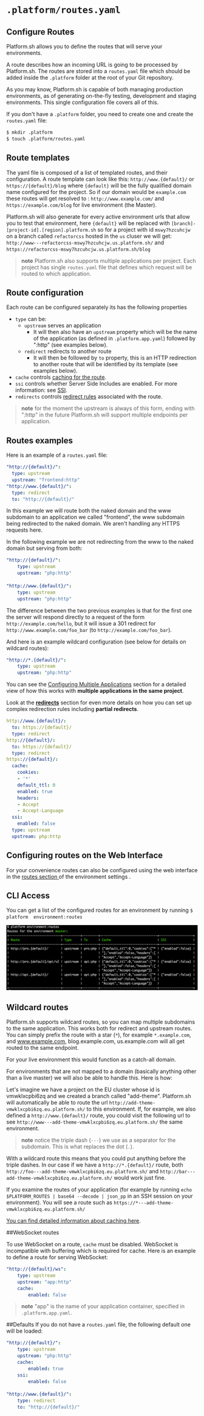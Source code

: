 # `.platform/routes.yaml`
## Configure Routes

Platform.sh allows you to define the routes that will serve your
environments. 

A route describes how an incoming URL is going to be processed by
Platform.sh. The routes are stored into a `routes.yaml` file which
should be added inside the `.platform` folder at the root of your Git
repository.

As you may know, Platform.sh is capable of both managing production
environments, as of generating on-the-fly testing, development
and staging environments. This single configuration file covers
all of this.

If you don't have a `.platform` folder, you need to create one and create the 
`routes.yaml` file:

```bash
$ mkdir .platform
$ touch .platform/routes.yaml
```
## Route templates

The yaml file is composed of a list of templated routes, and their 
configuration. A route  template can look like this: `http://www.{default}/` or 
`https://{default}/blog` where `{default}` will be the fully qualified domain 
name configured for the project. So if our domain would be `example.com` these 
routes will get resolved to : `http://www.example.com/` and 
`https://example.com/blog` for live environment (the Master). 

Platform.sh will also generate for every active environment urls that allow you 
to test that environment, here `{default}` will be replaced with 
`[branch]-[project-id].[region].platform.sh` so for a project with id 
`mswy7hzcuhcjw` on a branch called `refactorcss` hosted in the `us` cluser we 
will get: `http://www---refactorcss-mswy7hzcuhcjw.us.platform.sh/` and 
`https://refactorcss-mswy7hzcuhcjw.us.platform.sh/blog` 

> **note** Platform.sh also supports multiple applications per
> project. Each project has single `routes.yaml` file that defines
> which request will be routed to which application.

## Route configuration
Each route can be configured separately its has the following properties

* `type` can be:
  * `upstream` serves an application
    * It will then also have an `upstream` property which will be the name of 
    the application (as defined in `.platform.app.yaml`) followed by ":http" (see
     examples below).
  * `redirect` redirects to another route
    * It will then be followed by `to` property, this is an HTTP redirection to 
    another route that will be identified by its template (see examples below).
* `cache` controls [caching for the route](cache.html).
* `ssi` controls whether Server Side Includes are enabled. For more information: see [SSI](ssi.html).
* `redirects` controls [redirect rules](redirects.html) associated with the route.

> **note** for the moment the upstream is always of this form, ending with 
> ":http" in the  future Platform.sh will support multiple endpoints per 
> application. 

## Routes examples
Here is an example of a `routes.yaml` file:
```yaml
"http://{default}/":
  type: upstream
  upstream: "frontend:http"
"http://www.{default}/":
  type: redirect
  to: "http://{default}/"
```
In this example we will route both the naked domain and the www subdomain to an
application we called "frontend", the www subdomain being redirected to the
naked domain. We aren't handling any HTTPS requests here.

In the following example we are not redirecting from the www to the naked domain 
but serving from both:

```yaml
"http://{default}/":
    type: upstream
    upstream: "php:http"

"http://www.{default}/":
    type: upstream
    upstream: "php:http"
```

The difference between the two previous examples is that for the first one the
server will respond directly to a request of the form `http://example.com/hello`, 
but it will issue a 301 redirect for `http://www.example.com/foo_bar` (to 
`http://example.com/foo_bar`).

And here is an example wildcard configuration (see below for details on wildcard
routes):

```yaml
"http://*.{default}/":
    type: upstream
    upstream: "php:http"
```

You can see the [Configuring Multiple 
Applications](platform-app-yaml-multi-app.md) section
for a  detailed view of how this works with **multiple applications in the same 
project**.
 
Look at the **[redirects](redirects.md)** section
for even more details on how you can set up complex redirection rules including
**partial redirects**.



```yaml
http://www.{default}/:
  to: https://{default}/
  type: redirect
http://{default}/:
  to: https://{default}/
  type: redirect
https://{default}/:
  cache:
    cookies:
    - '*'
    default_ttl: 0
    enabled: true
    headers:
    - Accept
    - Accept-Language
  ssi:
    enabled: false
  type: upstream
  upstream: php:http
```
## Configuring routes on the Web Interface
For your convenience routes can also be configured using the web interface in
the [routes section ](../overview/web-ui/configure-environment.html#routes) of the 
environment settings .

## CLI Access
You can get a list of the configured routes for an environment by running 
`$ platform  environment:routes`

![Platform Routes Cli](/images/platform-routes-cli.png)

## Wildcard routes
Platform.sh supports wildcard routes, so you can map multiple subdomains to the
same application. This works both for redirect and upstream routes. You can
simply prefix the route with a star (`*`), for example `*.example.com`, and
www.example.com, blog.example.com, us.example.com will all get routed to the
same endpoint.

For your live environment this would function as a catch-all domain.

For environments that are not mapped to a domain (basically anything other than
a live master) we will also be able to handle this. Here is how:

Let's imagine we have a project on the EU cluster whose id is vmwklxcpbi6zq and
we created a branch called "add-theme". Platform.sh will automatically be able
to route the url `http://add-theme-vmwklxcpbi6zq.eu.platform.sh/` to this
environment. If, for example, we also defined a `http://www.{default}/` route,
you could visit the following url to see
`http://www---add-theme-vmwklxcpbi6zq.eu.platform.sh/` the same environment. 
 
> **note** notice the triple dash (`---`) we use as a separator for the subdomain.
> This is what replaces the dot (`.`).

With a wildcard route this means that you could put anything before the triple 
dashes. In our case if we have a `http://*.{default}/` route, both
`http://foo---add-theme-vmwklxcpbi6zq.eu.platform.sh/` and 
`http://bar---add-theme-vmwklxcpbi6zq.eu.platform.sh/` would work just fine.

If you examine the routes of your application (for example by running
`echo $PLATFORM_ROUTES | base64 --decode | json_pp` in an SSH session on your environment).
You will see a route such as `https://*---add-theme-vmwklxcpbi6zq.eu.platform.sh/`

[You can find detailed information about caching here](cache.html).

##WebSocket routes

To use WebSocket on a route, `cache` must be disabled. WebSocket is incompatible with buffering which is required for cache.
Here is an example to define a route for serving WebSocket:

```yaml
"http://{default}/ws":
    type: upstream
    upstream: "app:http"
    cache:
        enabled: false
```

> **note**
> "app" is the name of your application container, specified in `.platform.app.yaml`.

##Defaults
If you do not have a `routes.yaml` file, the following default one will be loaded:

```yaml
"http://{default}/":
    type: upstream
    upstream: "php:http"
    cache:
        enabled: true
    ssi:
        enabled: false

"http://www.{default}/":
    type: redirect
    to: "http://{default}/"
```

